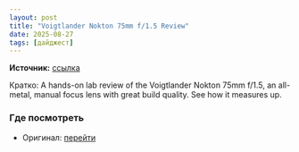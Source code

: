 ```yaml
---
layout: post
title: "Voigtlander Nokton 75mm f/1.5 Review"
date: 2025-08-27
tags: [дайджест]
---
```


**Источник:** [ссылка](https://photographylife.com/reviews/voigtlander-nokton-75mm-f-1-5)

Кратко: A hands-on lab review of the Voigtlander Nokton 75mm f/1.5, an all-metal, manual focus lens with great build quality. See how it measures up.

### Где посмотреть
- Оригинал: [перейти]({link})
